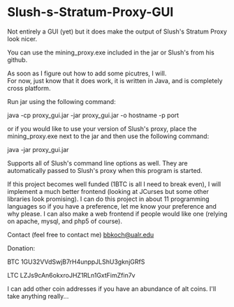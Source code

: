 Slush-s-Stratum-Proxy-GUI
=========================

Not entirely a GUI (yet) but it does make the output of Slush's Stratum Proxy look nicer.

You can use the mining_proxy.exe included in the jar or Slush's from his github.

As soon as I figure out how to add some picutres, I will.  
For now, just know that it does work, it is written in Java, and is completely cross platform.

Run jar using the following command:

java -cp proxy_gui.jar -jar proxy_gui.jar -o hostname -p port 

or if you would like to use your version of Slush's proxy, place the mining_proxy.exe next to the jar and then use the following command:

java -jar proxy_gui.jar

Supports all of Slush's command line options as well.  They are automatically passed to Slush's proxy when this program is started.


If this project becomes well funded (1BTC is all I need to break even), I will implement a much better frontend (looking at JCurses but some other libraries look promising).
I can do this project in about 11 programming languages so if you have a preference, let me know your preference and why please.
I can also make a web frontend if people would like one (relying on apache, mysql, and php5 of course).

Contact (feel free to contact me)
bbkoch@ualr.edu

Donation:

BTC 1GU32VVdSwjB7rH4unppJLShU3gknjGRfS

LTC LZJs9cAn6okxroJHZ1RLn1GxtFimZfin7v

I can add other coin addresses if you have an abundance of alt coins.  I'll take anything really...

